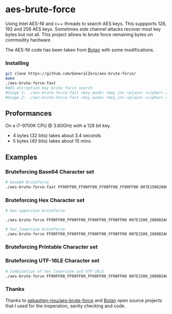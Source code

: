 # aes-brute-force
Using Intel AES-NI and c++ threads to search AES keys. This suppports 128, 192 and 256 AES keys.
Sometimes side channel attacks recover most key bytes but not all. This project allows to brute force remaining bytes on commodity hardware. 

The AES-NI code has been taken from [Botan](https://github.com/randombit/botan) with some modifications.

### Installing

```bash
git clone https://github.com/GeneralZero/aes-brute-force/
make
./aes-brute-force-fast
#AES encryption key brute force search
#Usage 1: ./aes-brute-force-fast <key_mask> <key_in> <plain> <cipher> [byte_min] [byte_max] [n_threads]
#Usage 2: ./aes-brute-force-fast <key_mask> <key_in> <plain> <cipher> restrict <sorted list of bytes> [n_threads]
```

## Proformances
On a i7-9700K CPU @ 3.60GHz with a 128 bit key.
- 4 bytes (32 bits) takes about 3.4 seconds
- 5 bytes (40 bits) takes about 15 mins.

## Examples

### Bruteforcing Base64 Character set

```bash
# base64 Bruteforce
./aes-brute-force-fast FF00FF00_FF00FF00_FF00FF00_FF00FF00 007E15002800D2A6ABF7008809CF4F3C 3243F6A8885A308D313198A2E0370734 3925841D02DC09FBDC118597196A0B32 restrict 2B_2F_30_31_32_33_34_35_36_37_38_39_3D_41_42_43_44_45_46_47_48_49_4A_4B_4C_4D_4E_4F_50_51_52_53_54_55_56_57_58_59_5A_61_62_63_64_65_66_67_68_69_6A_6B_6C_6D_6E_6F_70_71_72_73_74_75_76_77_78_79_7A
```

### Bruteforcing Hex Character set

```bash
# hex uppercase bruteforce

./aes-brute-force FF00FF00_FF00FF00_FF00FF00_FF00FF00 007E1500_2800D2A6_ABF70088_09CF4F3C 3243F6A8_885A308D_313198A2_E0370734 3925841D_02DC09FB_DC118597_196A0B32 restrict 30_31_32_33_34_35_36_37_38_39_41_42_43_44_45_46_47_48_49_4A_4B_4C_4D_4E_4F_50_51_52_53_54_55_56_57_58_59_5A

# hex_lowercase bruteforce
./aes-brute-force FF00FF00_FF00FF00_FF00FF00_FF00FF00 007E1500_2800D2A6_ABF70088_09CF4F3C 3243F6A8_885A308D_313198A2_E0370734 3925841D_02DC09FB_DC118597_196A0B32 restrict 30_31_32_33_34_35_36_37_38_39_61_62_63_64_65_66_67_68_69_6A_6B_6C_6D_6E_6F_70_71_72_73_74_75_76_77_78_79_7A
````

### Bruteforcing Printable Character set

### Bruteforcing UTF-16LE Character set

```bash
# Combination of hex_lowercase and UTF-16LE
./aes-brute-force FF00FF00_FF00FF00_FF00FF00_FF00FF00 007E1500_2800D2A6_ABF70088_09CF4F3C 3243F6A8_885A308D_313198A2_E0370734 3925841D_02DC09FB_DC118597_196A0B32 restrict 30_31_32_33_34_35_36_37_38_39_61_62_63_64_65_66_67_68_69_6A_6B_6C_6D_6E_6F_70_71_72_73_74_75_76_77_78_79_7A
```

### Thanks

Thanks to [sebastien-riou/aes-brute-force](https://github.com/sebastien-riou/aes-brute-force) and [Botan](https://github.com/randombit/botan) open source projects that I used for the insperation, sanity checking and code.
